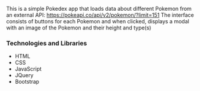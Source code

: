 This is a simple Pokedex app that loads data about different Pokemon from an external API: https://pokeapi.co/api/v2/pokemon/?limit=151 
The interface consists of buttons for each Pokemon and when clicked, displays a modal with an image of the Pokemon and their height and type(s)

### Technologies and Libraries
* HTML
* CSS
* JavaScript
* JQuery
* Bootstrap